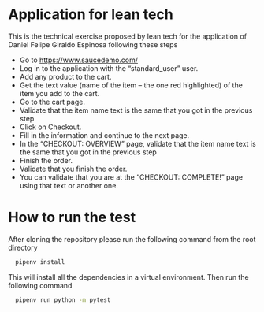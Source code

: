 
# Application for lean tech

This is the technical exercise proposed by lean tech for the application of Daniel Felipe Giraldo Espinosa
following these steps

- Go to https://www.saucedemo.com/
- Log in to the application with the “standard_user” user.
- Add any product to the cart.
- Get the text value (name of the item – the one red highlighted) of the item you add to the cart. 
- Go to the cart page.
- Validate that the item name text is the same that you got in the previous step
- Click on Checkout.
- Fill in the information and continue to the next page.
- In the “CHECKOUT: OVERVIEW” page, validate that the item name text is the same that you got in the previous step
- Finish the order.
- Validate that you finish the order.
- You can validate that you are at the “CHECKOUT: COMPLETE!” page using that text or another one.

# How to run the test
After cloning the repository please run the following command from the root directory 
```bash
  pipenv install
```

This will install all the dependencies in a virtual environment. Then run the following command
```bash
  pipenv run python -m pytest
```
